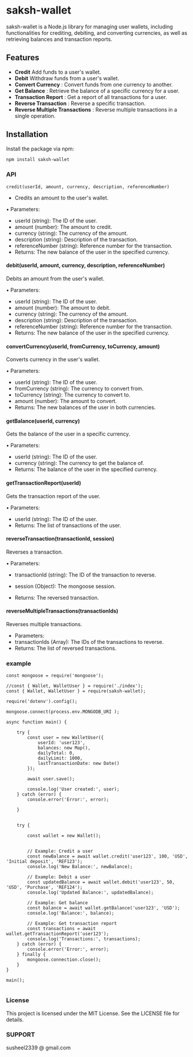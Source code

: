 # saksh-wallet
 saksh-wallet is a Node.js library for managing user wallets, including functionalities for crediting, debiting, and converting currencies, as well as retrieving balances and transaction reports.

## Features

-   **Credit**   Add funds to a user's wallet.
-   **Debit**   Withdraw funds from a user's wallet.
-   **Convert Currency** : Convert funds from one currency to another.
-   **Get Balance** : Retrieve the balance of a specific currency for a user.
-   **Transaction Report** : Get a report of all transactions for a user.
-   **Reverse Transaction** : Reverse a specific transaction.
-   **Reverse Multiple Transactions** : Reverse multiple transactions in a single operation.



## Installation

Install the package via npm:

```bash
npm install saksh-wallet
```
 

### API
``` credit(userId, amount, currency, description, referenceNumber) ```
- Credits an amount to the user's wallet.

•  Parameters:

- userId (string): The ID of the user.
- amount (number): The amount to credit.
- currency (string): The currency of the amount.
- description (string): Description of the transaction.
- referenceNumber (string): Reference number for the transaction.
- Returns: The new balance of the user in the specified currency.

#### debit(userId, amount, currency, description, referenceNumber)
Debits an amount from the user's wallet.

•  Parameters:

- userId (string): The ID of the user.
- amount (number): The amount to debit.
- currency (string): The currency of the amount.
- description (string): Description of the transaction.
- referenceNumber (string): Reference number for the transaction.
- Returns: The new balance of the user in the specified currency.


#### convertCurrency(userId, fromCurrency, toCurrency, amount)

Converts currency in the user's wallet.

•  Parameters:

- userId (string): The ID of the user.
- fromCurrency (string): The currency to convert from.
- toCurrency (string): The currency to convert to.
- amount (number): The amount to convert.
- Returns: The new balances of the user in both currencies.

#### getBalance(userId, currency)
Gets the balance of the user in a specific currency.

•  Parameters:

- userId (string): The ID of the user.
- currency (string): The currency to get the balance of.
- Returns: The balance of the user in the specified currency.

#### getTransactionReport(userId)
Gets the transaction report of the user.

•  Parameters:

- userId (string): The ID of the user.
- Returns: The list of transactions of the user.

#### reverseTransaction(transactionId, session)
Reverses a transaction.

•  Parameters:
- transactionId (string): The ID of the transaction to reverse.
- session (Object): The mongoose session.

-  Returns: The reversed transaction.

#### reverseMultipleTransactions(transactionIds)
Reverses multiple transactions.

-  Parameters:
- transactionIds (Array<string>): The IDs of the transactions to reverse.
- Returns: The list of reversed transactions.


### example


```
const mongoose = require('mongoose');

//const { Wallet, WalletUser } = require('./index');
const { Wallet, WalletUser } = require(saksh-wallet);

require('dotenv').config();

mongoose.connect(process.env.MONGODB_URI );

async function main() {

    try {
        const user = new WalletUser({
            userId: 'user123',
            balances: new Map(),
            dailyTotal: 0,
            dailyLimit: 1000,
            lastTransactionDate: new Date()
        });

        await user.save();

        console.log('User created:', user);
    } catch (error) {
        console.error('Error:', error);

    }


    try {

        const wallet = new Wallet();


        // Example: Credit a user
        const newBalance = await wallet.credit('user123', 100, 'USD', 'Initial deposit', 'REF123');
        console.log('New Balance:', newBalance);

        // Example: Debit a user
        const updatedBalance = await wallet.debit('user123', 50, 'USD', 'Purchase', 'REF124');
        console.log('Updated Balance:', updatedBalance);

        // Example: Get balance
        const balance = await wallet.getBalance('user123', 'USD');
        console.log('Balance:', balance);

        // Example: Get transaction report
        const transactions = await wallet.getTransactionReport('user123');
        console.log('Transactions:', transactions);
    } catch (error) {
        console.error('Error:', error);
    } finally {
        mongoose.connection.close();
    }
}

main();


```
### License
This project is licensed under the MIT License. See the LICENSE file for details.
 
### SUPPORT
susheel2339 @ gmail.com
